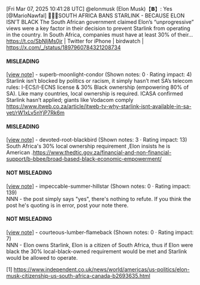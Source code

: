 [Fri Mar 07, 2025 10:41:28 UTC] @elonmusk (Elon Musk)【𝗕】: Yes [@MarioNawfal] 🚨🇿🇦SOUTH AFRICA BANS STARLINK - BECAUSE ELON ISN’T BLACK The South African government claimed Elon’s “unprogressive” views were a key factor in their decision to prevent Starlink from operating in the country. In South Africa, companies must have at least 30% of their… https://t.co/SbNIjMs0jr | Twitter for iPhone | birdwatch | https://x.com/_/status/1897960784321208734

#### MISLEADING

[[view note]](https://x.com/i/birdwatch/n/1898030563308568699) - superb-moonlight-condor (Shown notes: 0 · Rating impact: 4)\
Starlink isn’t blocked by politics or racism, it simply hasn’t met SA’s telecom rules: I-ECS/I-ECNS license & 30% Black ownership (empowering 80% of SA). Like many countries, local ownership is required. ICASA confirmed Starlink hasn’t applied; giants like Vodacom comply 
https://www.itweb.co.za/article/itweb-tv-why-starlink-isnt-available-in-sa-yet/rW1xLv5nYjP7Rk6m

#### MISLEADING

[[view note]](https://x.com/i/birdwatch/n/1898028538122383413) - devoted-root-blackbird (Shown notes: 3 · Rating impact: 13)\
South Africa's 30% local ownership requirement ,Elon insists he is American .https://www.thedtic.gov.za/financial-and-non-financial-support/b-bbee/broad-based-black-economic-empowerment/

#### NOT MISLEADING

[[view note]](https://x.com/i/birdwatch/n/1898111508988756125) - impeccable-summer-hillstar (Shown notes: 0 · Rating impact: 139)\
NNN - the post simply says "yes", there's nothing to refute. If you think the post he's quoting is in error, post your note there.

#### NOT MISLEADING

[[view note]](https://x.com/i/birdwatch/n/1898035037330981151) - courteous-lumber-flameback (Shown notes: 0 · Rating impact: 7)\
NNN - Elon owns Starlink, Elon is a  citizen of South Africa, thus if Elon were black the 30% local-black-owned requirement would be met and Starlink would be allowed to operate.  

[1] https://www.independent.co.uk/news/world/americas/us-politics/elon-musk-citizenship-us-south-africa-canada-b2693635.html
